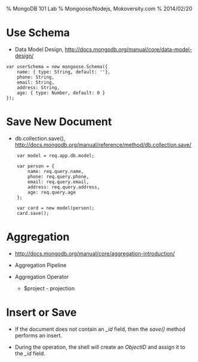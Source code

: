 % MongoDB 101 Lab
% Mongoose/Nodejs, Mokoversity.com
% 2014/02/20

# Use Schema

* Data Model Design, http://docs.mongodb.org/manual/core/data-model-design/

~~~~~~~~
var userSchema = new mongoose.Schema({
    name: { type: String, default: ''},
    phone: String,
    email: String,
    address: String,
    age: { type: Number, default: 0 }
});
~~~~~~~~

# Save New Document

* db.collection.save(), http://docs.mongodb.org/manual/reference/method/db.collection.save/

~~~~~~~~
    var model = req.app.db.model;

    var person = {
        name: req.query.name,
        phone: req.query.phone,
        email: req.query.email,
        address: req.query.address,
        age: req.query.age
    };

    var card = new model(person);
    card.save();
~~~~~~~~

# Aggregation

* http://docs.mongodb.org/manual/core/aggregation-introduction/

* Aggregation Pipeline
* Aggregation Operator
    * $project - projection

# Insert or Save

* If the document does not contain an *_id* field, then the *save()* method performs an insert. 

* During the operation, the shell will create an *ObjectID* and assign it to the *_id* field.